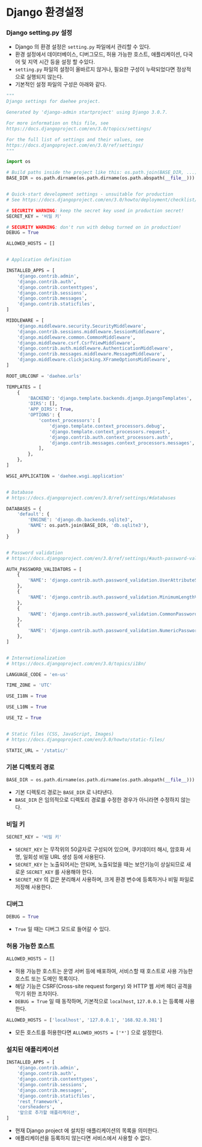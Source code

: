 

# Django 환경설정

### **Django setting.py 설정** 

- Django 의 환경 설정은 `setting.py` 파일에서 관리할 수 있다.
- 환경 설정에서 데이터베이스, 디버그모드, 허용 가능한 호스트, 애플리케이션, 다국어 및 지역 시간 등을 설정 할 수있다.
- `setting.py` 파일의 설정이 올바르지 않거나, 필요한 구성이 누락되었다면 정상적으로 실행되지 않는다.
- 기본적인 설정 파일의 구성은 아래와 같다.

```python
"""
Django settings for daehee project.

Generated by 'django-admin startproject' using Django 3.0.7.

For more information on this file, see
https://docs.djangoproject.com/en/3.0/topics/settings/

For the full list of settings and their values, see
https://docs.djangoproject.com/en/3.0/ref/settings/
"""

import os

# Build paths inside the project like this: os.path.join(BASE_DIR, ...)
BASE_DIR = os.path.dirname(os.path.dirname(os.path.abspath(__file__)))


# Quick-start development settings - unsuitable for production
# See https://docs.djangoproject.com/en/3.0/howto/deployment/checklist/

# SECURITY WARNING: keep the secret key used in production secret!
SECRET_KEY = '비밀 키'

# SECURITY WARNING: don't run with debug turned on in production!
DEBUG = True

ALLOWED_HOSTS = []


# Application definition

INSTALLED_APPS = [
    'django.contrib.admin',
    'django.contrib.auth',
    'django.contrib.contenttypes',
    'django.contrib.sessions',
    'django.contrib.messages',
    'django.contrib.staticfiles',
]

MIDDLEWARE = [
    'django.middleware.security.SecurityMiddleware',
    'django.contrib.sessions.middleware.SessionMiddleware',
    'django.middleware.common.CommonMiddleware',
    'django.middleware.csrf.CsrfViewMiddleware',
    'django.contrib.auth.middleware.AuthenticationMiddleware',
    'django.contrib.messages.middleware.MessageMiddleware',
    'django.middleware.clickjacking.XFrameOptionsMiddleware',
]

ROOT_URLCONF = 'daehee.urls'

TEMPLATES = [
    {
        'BACKEND': 'django.template.backends.django.DjangoTemplates',
        'DIRS': [],
        'APP_DIRS': True,
        'OPTIONS': {
            'context_processors': [
                'django.template.context_processors.debug',
                'django.template.context_processors.request',
                'django.contrib.auth.context_processors.auth',
                'django.contrib.messages.context_processors.messages',
            ],
        },
    },
]

WSGI_APPLICATION = 'daehee.wsgi.application'


# Database
# https://docs.djangoproject.com/en/3.0/ref/settings/#databases

DATABASES = {
    'default': {
        'ENGINE': 'django.db.backends.sqlite3',
        'NAME': os.path.join(BASE_DIR, 'db.sqlite3'),
    }
}


# Password validation
# https://docs.djangoproject.com/en/3.0/ref/settings/#auth-password-validators

AUTH_PASSWORD_VALIDATORS = [
    {
        'NAME': 'django.contrib.auth.password_validation.UserAttributeSimilarityValidator',
    },
    {
        'NAME': 'django.contrib.auth.password_validation.MinimumLengthValidator',
    },
    {
        'NAME': 'django.contrib.auth.password_validation.CommonPasswordValidator',
    },
    {
        'NAME': 'django.contrib.auth.password_validation.NumericPasswordValidator',
    },
]


# Internationalization
# https://docs.djangoproject.com/en/3.0/topics/i18n/

LANGUAGE_CODE = 'en-us'

TIME_ZONE = 'UTC'

USE_I18N = True

USE_L10N = True

USE_TZ = True


# Static files (CSS, JavaScript, Images)
# https://docs.djangoproject.com/en/3.0/howto/static-files/

STATIC_URL = '/static/'
```

### **기본 디렉토리 경로**
```python
BASE_DIR = os.path.dirname(os.path.dirname(os.path.abspath(__file__)))
```
- 기본 디렉토리 경로는 `BASE_DIR` 로 나타낸다.
- `BASE_DIR` 은 임의적으로 디렉토리 경로를 수정한 경우가 아니라면 수정하지 않는다.


### **비밀 키**
```python
SECRET_KEY = '비밀 키'
```
- `SECRET_KEY` 는 무작위의 50글자로 구성되어 있으며, 쿠키데이터 해시, 암호화 서명, 일회성 비밀 URL 생성 등에 사용된다.
- `SECRET_KEY` 는 노출되어서는 안되며, 노출되었을 때는 보안기능이 상실되므로 새로운 `SECRET_KEY` 를 사용해야 한다.
- `SECRET_KEY` 의 값은 분리해서 사용하며, 크게 환경 변수에 등록하거나 비밀 파일로 저장해 사용한다.

### **디버그**
```python
DEBUG = True
```
- `True` 일 때는 디버그 모드로 들어갈 수 있다.

### **허용 가능한 호스트**
```python
ALLOWED_HOSTS = []
```
- 허용 가능한 호스트는 운영 서버 등에 배포하여, 서비스할 때 호스트로 사용 가능한 호스트 또는 도메인 목록이다.
- 해당 기능은 CSRF(Cross-site request forgery) 와 HTTP 웹 서버 헤더 공격을 막기 위한 조치이다.
- `DEBUG = True` 일 때 동작하며, 기본적으로 `localhost`, `127.0.0.1` 는 등록해 사용한다.

```python
ALLOWED_HOSTS = ['localhost', '127.0.0.1', '168.92.0.381']
```
- 모든 호스트를 허용한다면 `ALLOWED_HOSTS = ['*']` 으로 설정한다.

### **설치된 애플리케이션**
```python
INSTALLED_APPS = [
    'django.contrib.admin',
    'django.contrib.auth',
    'django.contrib.contenttypes',
    'django.contrib.sessions',
    'django.contrib.messages',
    'django.contrib.staticfiles',
    'rest_framework',
    'corsheaders',
    '앞으로 추가할 애플리케이션',
]
```
- 현재 Django project 에 설치된 애플리케이션의 목록을 의미한다.
- 애플리케이션을 등록하지 않는다면 서비스에서 사용할 수 없다.